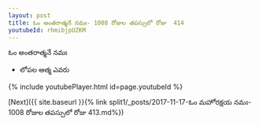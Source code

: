 ```yaml
---
layout: post
title: ఓం అంతరాత్మనే నమః- 1008 రోజుల తపస్సులో రోజు  414
youtubeId: rhmibjpUZKM
---
```

 
 
 ఓం అంతరాత్మనే నమః  
 
 -  లోపల ఆత్మ ఎవరు 
 
  
 
  
 
 
 
 
 
 


{% include youtubePlayer.html id=page.youtubeId %}
 
[Next]({{ site.baseurl }}{% link  split1/_posts/2017-11-17-ఓం మహోరక్షయ నమః- 1008 రోజుల తపస్సులో రోజు  413.md%})
 
